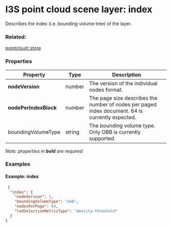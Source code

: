 # I3S point cloud scene layer: index

Describes the index (i.e. bounding volume tree) of the layer.

### Related:

[pointcloud::store](store.md)
### Properties

| Property | Type | Description |
| --- | --- | --- |
| **nodeVersion** | number | The version of the individual nodes format. |
| **nodePerIndexBlock** | number | The page size describes the number of nodes per paged index document. 64 is currently expected. |
| boundingVolumeType | string | The bounding volume type. Only OBB is currently supported. |

*Note: properties in **bold** are required*

### Examples 

#### Example: index 

```json
 {
  "index": {
    "nodeVersion": 1,
    "boundingVolumeType": "obb",
    "nodesPerPage": 64,
    "lodSelectionMetricType": "density-threshold"
  }
} 
````

